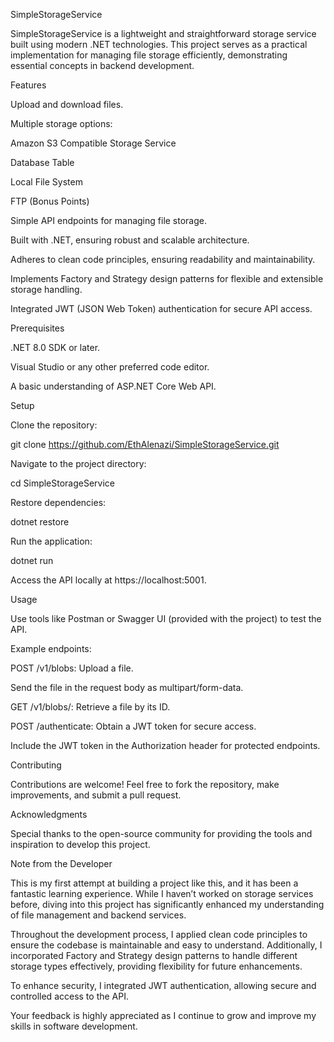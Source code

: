 SimpleStorageService

SimpleStorageService is a lightweight and straightforward storage service built using modern .NET technologies. This project serves as a practical implementation for managing file storage efficiently, demonstrating essential concepts in backend development.

Features

Upload and download files.

Multiple storage options:

Amazon S3 Compatible Storage Service

Database Table

Local File System

FTP (Bonus Points)

Simple API endpoints for managing file storage.

Built with .NET, ensuring robust and scalable architecture.

Adheres to clean code principles, ensuring readability and maintainability.

Implements Factory and Strategy design patterns for flexible and extensible storage handling.

Integrated JWT (JSON Web Token) authentication for secure API access.

Prerequisites

.NET 8.0 SDK or later.

Visual Studio or any other preferred code editor.

A basic understanding of ASP.NET Core Web API.

Setup

Clone the repository:

git clone https://github.com/EthAlenazi/SimpleStorageService.git

Navigate to the project directory:

cd SimpleStorageService

Restore dependencies:

dotnet restore

Run the application:

dotnet run

Access the API locally at https://localhost:5001.

Usage

Use tools like Postman or Swagger UI (provided with the project) to test the API.

Example endpoints:

POST /v1/blobs: Upload a file.

Send the file in the request body as multipart/form-data.

GET /v1/blobs/<id>: Retrieve a file by its ID.

POST /authenticate: Obtain a JWT token for secure access.

Include the JWT token in the Authorization header for protected endpoints.

Contributing

Contributions are welcome! Feel free to fork the repository, make improvements, and submit a pull request.

Acknowledgments

Special thanks to the open-source community for providing the tools and inspiration to develop this project.

Note from the Developer

This is my first attempt at building a project like this, and it has been a fantastic learning experience. While I haven’t worked on storage services before, diving into this project has significantly enhanced my understanding of file management and backend services.

Throughout the development process, I applied clean code principles to ensure the codebase is maintainable and easy to understand. Additionally, I incorporated Factory and Strategy design patterns to handle different storage types effectively, providing flexibility for future enhancements.

To enhance security, I integrated JWT authentication, allowing secure and controlled access to the API.

Your feedback is highly appreciated as I continue to grow and improve my skills in software development.
